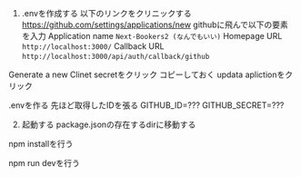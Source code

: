 1. .envを作成する
以下のリンクをクリニックする
https://github.com/settings/applications/new
githubに飛んで以下の要素を入力
Application name 
``` Next-Bookers2 (なんでもいい) ```
Homepage URL
```  http://localhost:3000/ ```
Callback URL
``` http://localhost:3000/api/auth/callback/github ```

Generate a new Clinet secretをクリック
コピーしておく
updata aplictionをクリック

.envを作る
先ほど取得したIDを張る
GITHUB_ID=???
GITHUB_SECRET=???

2. 起動する
package.jsonの存在するdirに移動する

npm installを行う

npm run devを行う

